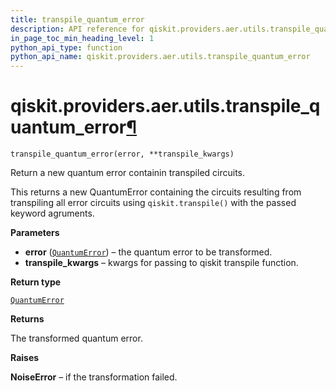```yaml
---
title: transpile_quantum_error
description: API reference for qiskit.providers.aer.utils.transpile_quantum_error
in_page_toc_min_heading_level: 1
python_api_type: function
python_api_name: qiskit.providers.aer.utils.transpile_quantum_error
---
```


# qiskit.providers.aer.utils.transpile\_quantum\_error[¶](#qiskit-providers-aer-utils-transpile-quantum-error "Permalink to this headline")

<span id="qiskit.providers.aer.utils.transpile_quantum_error" />

`transpile_quantum_error(error, **transpile_kwargs)`

Return a new quantum error containin transpiled circuits.

This returns a new QuantumError containing the circuits resulting from transpiling all error circuits using `qiskit.transpile()` with the passed keyword agruments.

**Parameters**

*   **error** ([`QuantumError`](qiskit.providers.aer.noise.QuantumError "qiskit.providers.aer.noise.errors.quantum_error.QuantumError")) – the quantum error to be transformed.
*   **transpile\_kwargs** – kwargs for passing to qiskit transpile function.

**Return type**

[`QuantumError`](qiskit.providers.aer.noise.QuantumError "qiskit.providers.aer.noise.errors.quantum_error.QuantumError")

**Returns**

The transformed quantum error.

**Raises**

**NoiseError** – if the transformation failed.


